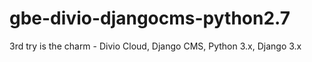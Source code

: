 # gbe-divio-djangocms-python2.7
3rd try is the charm - Divio Cloud, Django CMS, Python 3.x, Django 3.x
